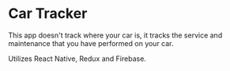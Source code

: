 # Car Tracker

This app doesn't track where your car is, it tracks the service and maintenance that you have performed on your car.

Utilizes React Native, Redux and Firebase.
